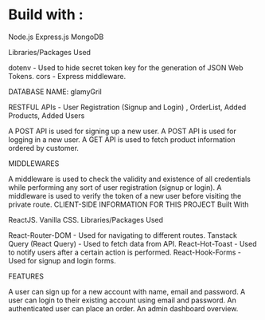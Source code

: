 # Build with :

Node.js
Express.js
MongoDB

Libraries/Packages Used

dotenv - Used to hide secret token key for the generation of JSON Web Tokens.
cors - Express middleware.

DATABASE NAME: glamyGril

RESTFUL APIs - User Registration (Signup and Login) , OrderList, Added Products, Added Users

A POST API is used for signing up a new user.
A POST API is used for logging in a new user.
A GET API is used to fetch product information ordered by customer.

MIDDLEWARES

A middleware is used to check the validity and existence of all credentials while performing any sort of user registration (signup or login).
A middleware is used to verify the token of a new user before visiting the private route.
CLIENT-SIDE INFORMATION FOR THIS PROJECT
Built With

ReactJS.
Vanilla CSS.
Libraries/Packages Used

React-Router-DOM - Used for navigating to different routes.
Tanstack Query (React Query) - Used to fetch data from API.
React-Hot-Toast - Used to notify users after a certain action is performed.
React-Hook-Forms - Used for signup and login forms.

FEATURES

A user can sign up for a new account with name, email and password.
A user can login to their existing account using email and password.
An authenticated user can place an order.
An admin dashboard overview.
